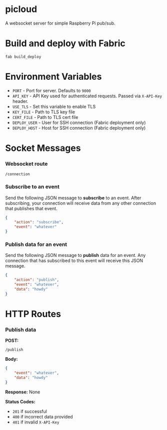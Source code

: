 picloud
====================

A websocket server for simple Raspberry Pi pub/sub.



Build and deploy with Fabric
====================

```
fab build_deploy
```



Environment Variables
====================

* `PORT` - Port for server. Defaults to `9000`
* `API_KEY` - API Key used for authenticated requests. Passed via `X-API-Key` header.
* `USE_TLS` - Set this variable to enable TLS
* `KEY_FILE` - Path to TLS key file
* `CERT_FILE` - Path to TLS cert file
* `DEPLOY_USER` - User for SSH connection (Fabric deployment only)
* `DEPLOY_HOST` - Host for SSH connection (Fabric deployment only)



Socket Messages
====================

### Websocket route

```
/connection
```

### Subscribe to an event

Send the following JSON message to **subscribe** to an event. After subscribing, your connection will receive data from any other connection that publishes that event.

```json
{
    "action": "subscribe",
    "event": "whatever"
}
```

### Publish data for an event

Send the following JSON message to **publish** data for an event. Any connection that has subscribed to this event will receive this JSON message.

```json
{
    "action": "publish",
    "event": "whatever",
    "data": "howdy"
}
```



HTTP Routes
====================

### Publish data

**POST:**
```
/publish
```

**Body:**
```json
{
    "event": "whatever",
    "data": "howdy"
}
```

**Response:** None


**Status Codes:**
* `201` if successful
* `400` if incorrect data provided
* `401` if invalid `X-API-Key`
